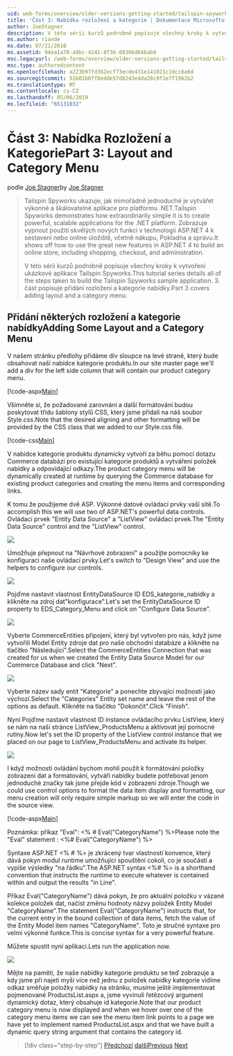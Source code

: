 ```yaml
---
uid: web-forms/overview/older-versions-getting-started/tailspin-spyworks/tailspin-spyworks-part-3
title: 'Část 3: Nabídka rozložení a kategorie | Dokumentace Microsoftu'
author: JoeStagner
description: V této sérii kurzů podrobně popisuje všechny kroky k vytvoření ukázkové aplikace Tailspin Spyworks. 3. část popisuje přidání rozložení a kategorie nabídky.
ms.author: riande
ms.date: 07/21/2010
ms.assetid: 94ea1a70-a9bc-4241-8f36-08366d64bab9
msc.legacyurl: /web-forms/overview/older-versions-getting-started/tailspin-spyworks/tailspin-spyworks-part-3
msc.type: authoredcontent
ms.openlocfilehash: a223b97fd362ecf73ecde431e141021c1dcc6a6d
ms.sourcegitcommit: 51b01b6ff8edde57d8243e4da28c9f1e7f1962b2
ms.translationtype: MT
ms.contentlocale: cs-CZ
ms.lasthandoff: 05/06/2019
ms.locfileid: "65131032"
---
```

# <a name="part-3-layout-and-category-menu"></a><span data-ttu-id="552bd-104">Část 3: Nabídka Rozložení a Kategorie</span><span class="sxs-lookup"><span data-stu-id="552bd-104">Part 3: Layout and Category Menu</span></span>

<span data-ttu-id="552bd-105">podle [Joe Stagner](https://github.com/JoeStagner)</span><span class="sxs-lookup"><span data-stu-id="552bd-105">by [Joe Stagner](https://github.com/JoeStagner)</span></span>

> <span data-ttu-id="552bd-106">Tailspin Spyworks ukazuje, jak mimořádně jednoduché je vytvářet výkonné a škálovatelné aplikace pro platformu .NET.</span><span class="sxs-lookup"><span data-stu-id="552bd-106">Tailspin Spyworks demonstrates how extraordinarily simple it is to create powerful, scalable applications for the .NET platform.</span></span> <span data-ttu-id="552bd-107">Zobrazuje vypnout použití skvělých nových funkcí v technologii ASP.NET 4 k sestavení nebo online úložiště, včetně nákupu, Pokladna a správu.</span><span class="sxs-lookup"><span data-stu-id="552bd-107">It shows off how to use the great new features in ASP.NET 4 to build an online store, including shopping, checkout, and administration.</span></span>
> 
> <span data-ttu-id="552bd-108">V této sérii kurzů podrobně popisuje všechny kroky k vytvoření ukázkové aplikace Tailspin Spyworks.</span><span class="sxs-lookup"><span data-stu-id="552bd-108">This tutorial series details all of the steps taken to build the Tailspin Spyworks sample application.</span></span> <span data-ttu-id="552bd-109">3. část popisuje přidání rozložení a kategorie nabídky.</span><span class="sxs-lookup"><span data-stu-id="552bd-109">Part 3 covers adding layout and a category menu.</span></span>

## <a id="_Toc260221669"></a>  <span data-ttu-id="552bd-110">Přidání některých rozložení a kategorie nabídky</span><span class="sxs-lookup"><span data-stu-id="552bd-110">Adding Some Layout and a Category Menu</span></span>

<span data-ttu-id="552bd-111">V našem stránku předlohy přidáme div sloupce na levé straně, který bude obsahovat naší nabídce kategorie produktu.</span><span class="sxs-lookup"><span data-stu-id="552bd-111">In our site master page we'll add a div for the left side column that will contain our product category menu.</span></span>

[!code-aspx[Main](tailspin-spyworks-part-3/samples/sample1.aspx)]

<span data-ttu-id="552bd-112">Všimněte si, že požadované zarovnání a další formátování budou poskytovat třídu šablony stylů CSS, který jsme přidali na náš soubor Style.css.</span><span class="sxs-lookup"><span data-stu-id="552bd-112">Note that the desired aligning and other formatting will be provided by the CSS class that we added to our Style.css file.</span></span>

[!code-css[Main](tailspin-spyworks-part-3/samples/sample2.css)]

<span data-ttu-id="552bd-113">V nabídce kategorie produktu dynamicky vytvoří za běhu pomocí dotazu Commerce databázi pro existující kategorie produktů a vytváření položek nabídky a odpovídající odkazy.</span><span class="sxs-lookup"><span data-stu-id="552bd-113">The product category menu will be dynamically created at runtime by querying the Commerce database for existing product categories and creating the menu items and corresponding links.</span></span>

<span data-ttu-id="552bd-114">K tomu že použijeme dvě ASP. Výkonné datové ovládací prvky vaší sítě.</span><span class="sxs-lookup"><span data-stu-id="552bd-114">To accomplish this we will use two of ASP.NET's powerful data controls.</span></span> <span data-ttu-id="552bd-115">Ovládací prvek "Entity Data Source" a "ListView" ovládací prvek.</span><span class="sxs-lookup"><span data-stu-id="552bd-115">The "Entity Data Source" control and the "ListView" control.</span></span>

![](tailspin-spyworks-part-3/_static/image1.jpg)

<span data-ttu-id="552bd-116">Umožňuje přepnout na "Návrhové zobrazení" a použijte pomocníky ke konfiguraci naše ovládací prvky.</span><span class="sxs-lookup"><span data-stu-id="552bd-116">Let's switch to "Design View" and use the helpers to configure our controls.</span></span>

![](tailspin-spyworks-part-3/_static/image2.jpg)

<span data-ttu-id="552bd-117">Pojďme nastavit vlastnost EntityDataSource ID EDS\_kategorie\_nabídky a klikněte na zdroj dat"konfigurace".</span><span class="sxs-lookup"><span data-stu-id="552bd-117">Let's set the EntityDataSource ID property to EDS\_Category\_Menu and click on "Configure Data Source".</span></span>

![](tailspin-spyworks-part-3/_static/image3.jpg)

<span data-ttu-id="552bd-118">Vyberte CommerceEntities připojení, který byl vytvořen pro nás, když jsme vytvořili Model Entity zdroje dat pro naše obchodní databáze a klikněte na tlačítko "Následující".</span><span class="sxs-lookup"><span data-stu-id="552bd-118">Select the CommerceEntities Connection that was created for us when we created the Entity Data Source Model for our Commerce Database and click "Next".</span></span>

![](tailspin-spyworks-part-3/_static/image4.jpg)

<span data-ttu-id="552bd-119">Vyberte název sady entit "Kategorie" a ponechte zbývající možnosti jako výchozí.</span><span class="sxs-lookup"><span data-stu-id="552bd-119">Select the "Categories" Entity set name and leave the rest of the options as default.</span></span> <span data-ttu-id="552bd-120">Klikněte na tlačítko "Dokončit".</span><span class="sxs-lookup"><span data-stu-id="552bd-120">Click "Finish".</span></span>

<span data-ttu-id="552bd-121">Nyní Pojďme nastavit vlastnost ID instance ovládacího prvku ListView, který se nám na naší stránce ListView\_ProductsMenu a aktivovat její pomocné rutiny.</span><span class="sxs-lookup"><span data-stu-id="552bd-121">Now let's set the ID property of the ListView control instance that we placed on our page to ListView\_ProductsMenu and activate its helper.</span></span>

![](tailspin-spyworks-part-3/_static/image5.jpg)

<span data-ttu-id="552bd-122">I když možnosti ovládání bychom mohli použít k formátování položky zobrazení dat a formátování, vytváří nabídky budete potřebovat jenom jednoduché značky tak jsme přejde kód v zobrazení zdroje.</span><span class="sxs-lookup"><span data-stu-id="552bd-122">Though we could use control options to format the data item display and formatting, our menu creation will only require simple markup so we will enter the code in the source view.</span></span>

[!code-aspx[Main](tailspin-spyworks-part-3/samples/sample3.aspx)]

<span data-ttu-id="552bd-123">Poznámka: příkaz "Eval": &lt;% # Eval("CategoryName") %&gt;</span><span class="sxs-lookup"><span data-stu-id="552bd-123">Please note the "Eval" statement : &lt;%# Eval("CategoryName") %&gt;</span></span>

<span data-ttu-id="552bd-124">Syntaxe ASP.NET &lt;% # %&gt; je zkrácený tvar vlastností konvence, který dává pokyn modul runtime umožňující spouštění cokoli, co je součástí a vypíše výsledky "na řádku".</span><span class="sxs-lookup"><span data-stu-id="552bd-124">The ASP.NET syntax &lt;%# %&gt; is a shorthand convention that instructs the runtime to execute whatever is contained within and output the results "in Line".</span></span>

<span data-ttu-id="552bd-125">Příkaz Eval("CategoryName") dává pokyn, že pro aktuální položku v vázané kolekce položek dat, načíst změnu hodnoty názvy položek Entity Model "CategoryName".</span><span class="sxs-lookup"><span data-stu-id="552bd-125">The statement Eval("CategoryName") instructs that, for the current entry in the bound collection of data items, fetch the value of the Entity Model item names "CategoryName".</span></span> <span data-ttu-id="552bd-126">Toto je stručné syntaxe pro velmi výkonné funkce.</span><span class="sxs-lookup"><span data-stu-id="552bd-126">This is concise syntax for a very powerful feature.</span></span>

<span data-ttu-id="552bd-127">Můžete spustit nyní aplikaci.</span><span class="sxs-lookup"><span data-stu-id="552bd-127">Lets run the application now.</span></span>

![](tailspin-spyworks-part-3/_static/image6.jpg)

<span data-ttu-id="552bd-128">Mějte na paměti, že naše nabídky kategorie produktu se teď zobrazuje a kdy jsme při najetí myší více než jednu z položek nabídky kategorie vidíme odkaz směřuje položky nabídky na stránku, musíme ještě implementovat pojmenované ProductsList.aspx a, jsme vyvinuli řetězcový argument dynamický dotaz, který obsahuje  id kategorie.</span><span class="sxs-lookup"><span data-stu-id="552bd-128">Note that our product category menu is now displayed and when we hover over one of the category menu items we can see the menu item link points to a page we have yet to implement named ProductsList.aspx and that we have built a dynamic query string argument that contains the category id.</span></span>

> [!div class="step-by-step"]
> <span data-ttu-id="552bd-129">[Předchozí](tailspin-spyworks-part-2.md)
> [další](tailspin-spyworks-part-4.md)</span><span class="sxs-lookup"><span data-stu-id="552bd-129">[Previous](tailspin-spyworks-part-2.md)
[Next](tailspin-spyworks-part-4.md)</span></span>
